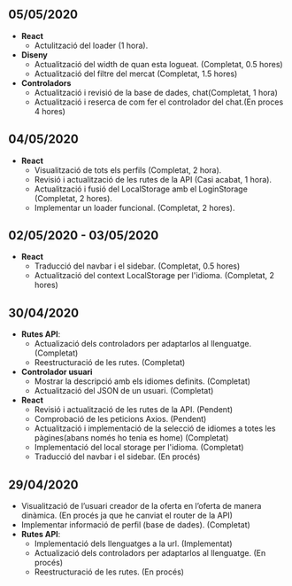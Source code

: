 
## 05/05/2020
- **React**
	- Actulització del loader (1 hora).
- **Diseny**
	- Actualització del width de quan esta logueat. (Completat, 0.5 hores)
	- Actualització del filtre del mercat (Completat, 1.5 hores)
- **Controladors**
	- Actualització i revisió de la base de dades, chat(Completat, 1 hora)
	- Actualització i reserca de com fer el controlador del chat.(En proces 4 hores)

## 04/05/2020
- **React**
	- Visualització de tots els perfils (Completat, 2 hora).
	- Revisió i actualització de les rutes de la API (Casi acabat, 1 hora).
	- Actualització i fusió del LocalStorage amb el LoginStorage (Completat, 2 hores).
	- Implementar un loader funcional. (Completat, 2 hores).

## 02/05/2020 - 03/05/2020
- **React**
	- Traducció del navbar i el sidebar. (Completat, 0.5 hores)
	- Actualització del context LocalStorage per l'idioma. (Completat, 2 hores)

## 30/04/2020
- **Rutes API**:
	- Actualizació dels controladors per adaptarlos al llenguatge. (Completat) 
	- Reestructuració de les rutes. (Completat)
- **Controlador usuari**
	- Mostrar la descripció amb els idiomes definits. (Completat)
	- Actualització del JSON de un usuari. (Completat)
- **React**
	- Revisió i actualització de les rutes de la API. (Pendent)
	- Comprobació de les peticions Axios. (Pendent)
	- Actualització i implementació de la selecció de idiomes a totes les pàgines(abans només ho tenia es home) (Completat)
	- Implementació del local storage per l'idioma. (Completat)
	- Traducció del navbar i el sidebar. (En procés)

## 29/04/2020
- Visualització de l’usuari creador de la oferta en l’oferta de manera dinàmica. (En procés ja que he canviat el router de la API)
- Implementar informació de perfil (base de dades). (Completat)
- **Rutes API**: 
	- Implementació dels llenguatges a la url. (Implementat) 
	- Actualizació dels controladors per adaptarlos al llenguatge. (En procés) 
	- Reestructuració de les rutes. (En procés)